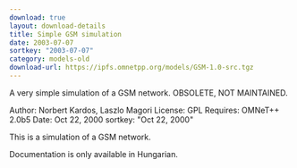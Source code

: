 ```yaml
---
download: true
layout: download-details
title: Simple GSM simulation
date: 2003-07-07
sortkey: "2003-07-07"
category: models-old
download-url: https://ipfs.omnetpp.org/models/GSM-1.0-src.tgz
---
```


A very simple simulation of a GSM network. OBSOLETE, NOT MAINTAINED.

Author: Norbert Kardos, Laszlo Magori
License: GPL
Requires: OMNeT++ 2.0b5
Date: Oct 22, 2000
sortkey: "Oct 22, 2000"

This is a simulation of a GSM network.

Documentation is only available in Hungarian.
